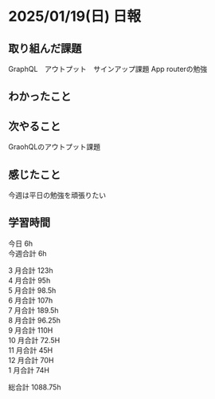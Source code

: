 # 2025/01/19(日) 日報

## 取り組んだ課題
GraphQL　アウトプット　サインアップ課題
App routerの勉強

## わかったこと

## 次やること
GraohQLのアウトプット課題

## 感じたこと
今週は平日の勉強を頑張りたい


## 学習時間

今日 6h
<br />
今週合計 6h
<br />

3 月合計 123h
<br />
4 月合計 95h
<br />
5 月合計 98.5h
<br />
6 月合計 107h
<br />
7 月合計 189.5h
<br />
8 月合計 96.25h
<br />
9 月合計 110H
<br />
10 月合計 72.5H
<br />
11 月合計 45H
<br />
12 月合計 70H
<br />
1 月合計 74H

総合計 1088.75h

